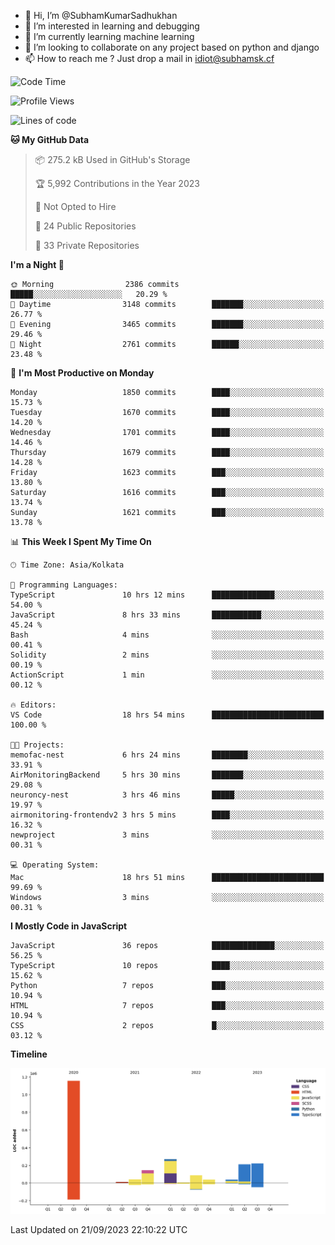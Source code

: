 - 👋 Hi, I’m @SubhamKumarSadhukhan
- 👀 I’m interested in learning and debugging
- 🌱 I’m currently learning machine learning
- 💞️ I’m looking to collaborate on any project based on python and django
- 📫 How to reach me ?
      Just drop a mail in idiot@subhamsk.cf

<!---
SubhamKumarSadhukhan/SubhamKumarSadhukhan is a ✨ special ✨ repository because its `README.md` (this file) appears on your GitHub profile.
You can click the Preview link to take a look at your changes.
--->


<!--START_SECTION:waka-->
![Code Time](http://img.shields.io/badge/Code%20Time-1%2C577%20hrs%2059%20mins-blue)

![Profile Views](http://img.shields.io/badge/Profile%20Views-11-blue)

![Lines of code](https://img.shields.io/badge/From%20Hello%20World%20I%27ve%20Written-2.2%20million%20lines%20of%20code-blue)

**🐱 My GitHub Data** 

> 📦 275.2 kB Used in GitHub's Storage 
 > 
> 🏆 5,992 Contributions in the Year 2023
 > 
> 🚫 Not Opted to Hire
 > 
> 📜 24 Public Repositories 
 > 
> 🔑 33 Private Repositories 
 > 
**I'm a Night 🦉** 

```text
🌞 Morning                2386 commits        █████░░░░░░░░░░░░░░░░░░░░   20.29 % 
🌆 Daytime                3148 commits        ███████░░░░░░░░░░░░░░░░░░   26.77 % 
🌃 Evening                3465 commits        ███████░░░░░░░░░░░░░░░░░░   29.46 % 
🌙 Night                  2761 commits        ██████░░░░░░░░░░░░░░░░░░░   23.48 % 
```
📅 **I'm Most Productive on Monday** 

```text
Monday                   1850 commits        ████░░░░░░░░░░░░░░░░░░░░░   15.73 % 
Tuesday                  1670 commits        ████░░░░░░░░░░░░░░░░░░░░░   14.20 % 
Wednesday                1701 commits        ████░░░░░░░░░░░░░░░░░░░░░   14.46 % 
Thursday                 1679 commits        ████░░░░░░░░░░░░░░░░░░░░░   14.28 % 
Friday                   1623 commits        ███░░░░░░░░░░░░░░░░░░░░░░   13.80 % 
Saturday                 1616 commits        ███░░░░░░░░░░░░░░░░░░░░░░   13.74 % 
Sunday                   1621 commits        ███░░░░░░░░░░░░░░░░░░░░░░   13.78 % 
```


📊 **This Week I Spent My Time On** 

```text
🕑︎ Time Zone: Asia/Kolkata

💬 Programming Languages: 
TypeScript               10 hrs 12 mins      ██████████████░░░░░░░░░░░   54.00 % 
JavaScript               8 hrs 33 mins       ███████████░░░░░░░░░░░░░░   45.24 % 
Bash                     4 mins              ░░░░░░░░░░░░░░░░░░░░░░░░░   00.41 % 
Solidity                 2 mins              ░░░░░░░░░░░░░░░░░░░░░░░░░   00.19 % 
ActionScript             1 min               ░░░░░░░░░░░░░░░░░░░░░░░░░   00.12 % 

🔥 Editors: 
VS Code                  18 hrs 54 mins      █████████████████████████   100.00 % 

🐱‍💻 Projects: 
memofac-nest             6 hrs 24 mins       ████████░░░░░░░░░░░░░░░░░   33.91 % 
AirMonitoringBackend     5 hrs 30 mins       ███████░░░░░░░░░░░░░░░░░░   29.08 % 
neuroncy-nest            3 hrs 46 mins       █████░░░░░░░░░░░░░░░░░░░░   19.97 % 
airmonitoring-frontendv2 3 hrs 5 mins        ████░░░░░░░░░░░░░░░░░░░░░   16.32 % 
newproject               3 mins              ░░░░░░░░░░░░░░░░░░░░░░░░░   00.31 % 

💻 Operating System: 
Mac                      18 hrs 51 mins      █████████████████████████   99.69 % 
Windows                  3 mins              ░░░░░░░░░░░░░░░░░░░░░░░░░   00.31 % 
```

**I Mostly Code in JavaScript** 

```text
JavaScript               36 repos            ██████████████░░░░░░░░░░░   56.25 % 
TypeScript               10 repos            ████░░░░░░░░░░░░░░░░░░░░░   15.62 % 
Python                   7 repos             ███░░░░░░░░░░░░░░░░░░░░░░   10.94 % 
HTML                     7 repos             ███░░░░░░░░░░░░░░░░░░░░░░   10.94 % 
CSS                      2 repos             █░░░░░░░░░░░░░░░░░░░░░░░░   03.12 % 
```



**Timeline**

![Lines of Code chart](https://raw.githubusercontent.com/SubhamKumarSadhukhan/SubhamKumarSadhukhan/main/assets/bar_graph.png)


 Last Updated on 21/09/2023 22:10:22 UTC
<!--END_SECTION:waka-->
